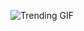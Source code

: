 
<!-- GIF_SECTION -->
![Trending GIF](https://media4.giphy.com/media/v1.Y2lkPThiYjIxNzcyNHJjeTJudmU1bDhzeXpsaDR5NmxjbGZmb2NlemUyN2xlbm1hZ2E0diZlcD12MV9naWZzX3NlYXJjaCZjdD1n/ENY5vJgJPEfG3Ym14H/giphy.gif)
<!-- END_GIF_SECTION -->
